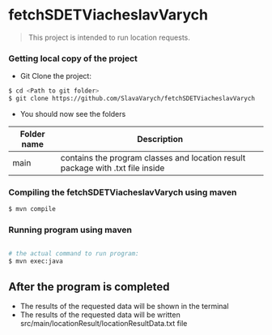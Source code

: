 # fetchSDETViacheslavVarych
> This project is intended to run location requests.

### Getting local copy of the project
- Git Clone the project:
```sh
$ cd <Path to git folder>
$ git clone https://github.com/SlavaVarych/fetchSDETViacheslavVarych
```
- You should now see the folders

| Folder name | Description                                                                    |
|-------------|--------------------------------------------------------------------------------|
| main        | contains the program classes and location result package with .txt file inside |


### Compiling the fetchSDETViacheslavVarych using maven
```sh
$ mvn compile
```

### Running program using maven
```sh

# the actual command to run program:
$ mvn exec:java
```

## After the program is completed
- The results of the requested data will be shown in the terminal
- The results of the requested data will be written src/main/locationResult/locationResultData.txt file

